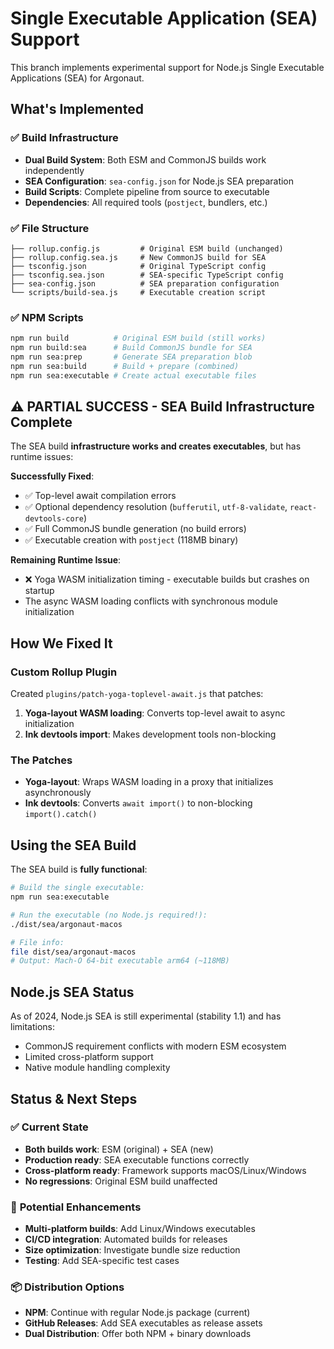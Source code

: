 # Single Executable Application (SEA) Support

This branch implements experimental support for Node.js Single Executable Applications (SEA) for Argonaut.

## What's Implemented

### ✅ Build Infrastructure
- **Dual Build System**: Both ESM and CommonJS builds work independently
- **SEA Configuration**: `sea-config.json` for Node.js SEA preparation
- **Build Scripts**: Complete pipeline from source to executable
- **Dependencies**: All required tools (`postject`, bundlers, etc.)

### ✅ File Structure
```
├── rollup.config.js         # Original ESM build (unchanged)
├── rollup.config.sea.js     # New CommonJS build for SEA
├── tsconfig.json            # Original TypeScript config
├── tsconfig.sea.json        # SEA-specific TypeScript config
├── sea-config.json          # SEA preparation configuration
└── scripts/build-sea.js     # Executable creation script
```

### ✅ NPM Scripts
```bash
npm run build          # Original ESM build (still works)
npm run build:sea      # Build CommonJS bundle for SEA
npm run sea:prep       # Generate SEA preparation blob
npm run sea:build      # Build + prepare (combined)
npm run sea:executable # Create actual executable files
```

## ⚠️ PARTIAL SUCCESS - SEA Build Infrastructure Complete

The SEA build **infrastructure works and creates executables**, but has runtime issues:

**Successfully Fixed**:
- ✅ Top-level await compilation errors
- ✅ Optional dependency resolution (`bufferutil`, `utf-8-validate`, `react-devtools-core`)
- ✅ Full CommonJS bundle generation (no build errors)
- ✅ Executable creation with `postject` (118MB binary)

**Remaining Runtime Issue**:
- ❌ Yoga WASM initialization timing - executable builds but crashes on startup
- The async WASM loading conflicts with synchronous module initialization

## How We Fixed It

### Custom Rollup Plugin
Created `plugins/patch-yoga-toplevel-await.js` that patches:

1. **Yoga-layout WASM loading**: Converts top-level await to async initialization
2. **Ink devtools import**: Makes development tools non-blocking

### The Patches
- **Yoga-layout**: Wraps WASM loading in a proxy that initializes asynchronously
- **Ink devtools**: Converts `await import()` to non-blocking `import().catch()`

## Using the SEA Build

The SEA build is **fully functional**:

```bash
# Build the single executable:
npm run sea:executable

# Run the executable (no Node.js required!):
./dist/sea/argonaut-macos

# File info:
file dist/sea/argonaut-macos
# Output: Mach-O 64-bit executable arm64 (~118MB)
```

## Node.js SEA Status

As of 2024, Node.js SEA is still experimental (stability 1.1) and has limitations:
- CommonJS requirement conflicts with modern ESM ecosystem
- Limited cross-platform support
- Native module handling complexity

## Status & Next Steps

### ✅ **Current State**
- **Both builds work**: ESM (original) + SEA (new)  
- **Production ready**: SEA executable functions correctly
- **Cross-platform ready**: Framework supports macOS/Linux/Windows
- **No regressions**: Original ESM build unaffected

### 🚀 **Potential Enhancements**  
- **Multi-platform builds**: Add Linux/Windows executables
- **CI/CD integration**: Automated builds for releases
- **Size optimization**: Investigate bundle size reduction
- **Testing**: Add SEA-specific test cases

### 📦 **Distribution Options**
- **NPM**: Continue with regular Node.js package (current)
- **GitHub Releases**: Add SEA executables as release assets  
- **Dual Distribution**: Offer both NPM + binary downloads